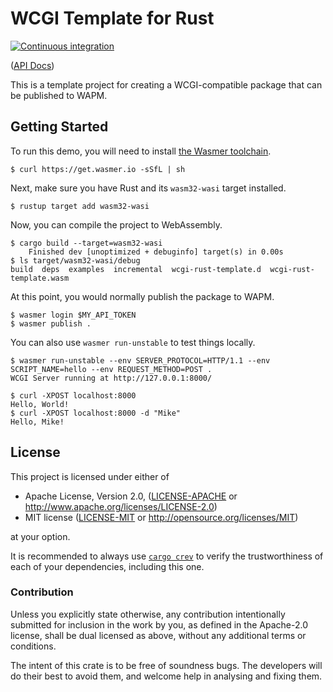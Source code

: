 # WCGI Template for Rust

[![Continuous integration](https://github.com/wasmerio/wcgi-rust-template/workflows/Continuous%20Integration/badge.svg?branch=main)](https://github.com/wasmerio/wcgi-rust-template/actions)

([API Docs][api-docs])

This is a template project for creating a WCGI-compatible package that can be
published to WAPM.

## Getting Started

To run this demo, you will need to install [the Wasmer toolchain][install].

```console
$ curl https://get.wasmer.io -sSfL | sh
```

Next, make sure you have Rust and its `wasm32-wasi` target installed.

```console
$ rustup target add wasm32-wasi
```

Now, you can compile the project to WebAssembly.

```console
$ cargo build --target=wasm32-wasi
    Finished dev [unoptimized + debuginfo] target(s) in 0.00s
$ ls target/wasm32-wasi/debug
build  deps  examples  incremental  wcgi-rust-template.d  wcgi-rust-template.wasm
```

At this point, you would normally publish the package to WAPM.

```console
$ wasmer login $MY_API_TOKEN
$ wasmer publish .
```

You can also use `wasmer run-unstable` to test things locally.

```console
$ wasmer run-unstable --env SERVER_PROTOCOL=HTTP/1.1 --env SCRIPT_NAME=hello --env REQUEST_METHOD=POST .
WCGI Server running at http://127.0.0.1:8000/
```

```console
$ curl -XPOST localhost:8000
Hello, World!
$ curl -XPOST localhost:8000 -d "Mike"
Hello, Mike!
```

## License

This project is licensed under either of

- Apache License, Version 2.0, ([LICENSE-APACHE](./LICENSE-APACHE.md) or
  <http://www.apache.org/licenses/LICENSE-2.0>)
- MIT license ([LICENSE-MIT](./LICENSE-MIT.md) or
   <http://opensource.org/licenses/MIT>)

at your option.

It is recommended to always use [`cargo crev`][crev] to verify the
trustworthiness of each of your dependencies, including this one.

### Contribution

Unless you explicitly state otherwise, any contribution intentionally
submitted for inclusion in the work by you, as defined in the Apache-2.0
license, shall be dual licensed as above, without any additional terms or
conditions.

The intent of this crate is to be free of soundness bugs. The developers will
do their best to avoid them, and welcome help in analysing and fixing them.

[api-docs]: https://wasmerio.github.io/wcgi-rust-template
[crev]: https://github.com/crev-dev/cargo-crev
[install]: https://docs.wasmer.io/ecosystem/wasmer/getting-started
